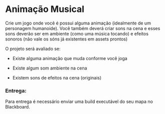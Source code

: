# Animação Musical

Crie um jogo onde você é possui alguma animação (idealmente de um personagem humanoide). Você também deverá criar sons na cena e esses sons deverão ser em ambiente (como uma música tocando) e efeitos sonoros (não vale os sóns já existentes em assets prontos)

O projeto será avaliado se:

- Existe alguma animação que muda conforme você joga

- Existe algum som ambiente na cena

- Existem sons de efeitos na cena (originais)


### Entrega: 
Para entrega é necessário enviar uma build executável do seu mapa no Blackboard. 

<br><br>


